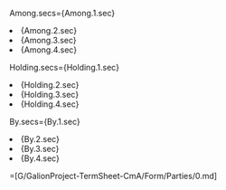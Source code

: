 Among.secs={Among.1.sec}<li>{Among.2.sec}<li>{Among.3.sec}<li>{Among.4.sec}

Holding.secs={Holding.1.sec}<li>{Holding.2.sec}<li>{Holding.3.sec}<li>{Holding.4.sec}

By.secs={By.1.sec}<li>{By.2.sec}<li>{By.3.sec}<li>{By.4.sec}

=[G/GalionProject-TermSheet-CmA/Form/Parties/0.md]

